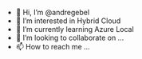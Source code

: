 - 👋 Hi, I’m @andregebel
- 👀 I’m interested in Hybrid Cloud
- 🌱 I’m currently learning Azure Local
- 💞️ I’m looking to collaborate on ...
- 📫 How to reach me ...

<!---
andregebel/andregebel is a ✨ special ✨ repository because its `README.md` (this file) appears on your GitHub profile.
You can click the Preview link to take a look at your changes.
--->
